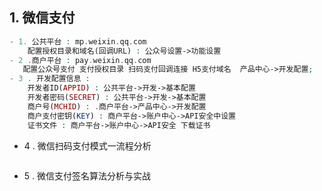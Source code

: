## 1. 微信支付
```php
- 1. 公共平台 : mp.weixin.qq.com
    配置授权目录和域名(回调URL) : 公众号设置->功能设置
- 2 .商户平台 : pay.weixin.qq.com
   配置公众号支付 支付授权目录 扫码支付回调连接 H5支付域名  产品中心->开发配置;
- 3 . 开发配置信息 : 
    开发者ID(APPID) : 公共平台->开发->基本配置
    开发者密码(SECRET) : 公共平台->开发->基本配置
    商户号(MCHID) : .商户平台->产品中心->开发配置
    商户支付密钥(KEY) : 商户平台->账户中心->API安全中设置
    证书文件 : 商户平台->账户中心->API安全 下载证书
```
- 4 . 微信扫码支付模式一流程分析
```php


```
- 5 . 微信支付签名算法分析与实战